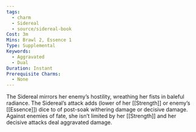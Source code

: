 ```yaml
---
tags:
  - charm
  - Sidereal
  - source/sidereal-book
Cost: 3m
Mins: Brawl 2, Essence 1
Type: Supplemental
Keywords:
  - Aggravated
  - Dual
Duration: Instant
Prerequisite Charms:
  - None
---
```

The Sidereal mirrors her enemy’s hostility, wreathing her fists in baleful radiance. The Sidereal’s attack adds (lower of her [[Strength]] or enemy’s [[Essence]]) dice to of post-soak withering damage or decisive damage. Against enemies of fate, she isn’t limited by her [[Strength]] and her decisive attacks deal aggravated damage.